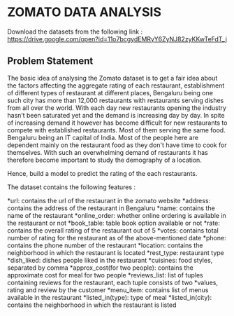 # ZOMATO DATA ANALYSIS
Download the datasets from the following link : https://drive.google.com/open?id=11o7bcgydEMRyY6ZyNJ82zyKKwTeFdT_j

## Problem Statement
The basic idea of analysing the Zomato dataset is to get a fair idea about the factors affecting the
aggregate rating of each restaurant, establishment of different types of restaurant at different
places, Bengaluru being one such city has more than 12,000 restaurants with restaurants serving
dishes from all over the world. With each day new restaurants opening the industry hasn’t been
saturated yet and the demand is increasing day by day. In spite of increasing demand it however
has become difficult for new restaurants to compete with established restaurants. Most of them
serving the same food. Bengaluru being an IT capital of India. Most of the people here are
dependent mainly on the restaurant food as they don&#39;t have time to cook for themselves. With
such an overwhelming demand of restaurants it has therefore become important to study the
demography of a location. 

Hence, build a model to predict the rating of the each restaurants.

The dataset contains the following features :

*url: contains the url of the restaurant in the zomato website
*address: contains the address of the restaurant in Bengaluru
*name: contains the name of the restaurant
*online_order: whether online ordering is available in the restaurant or not
*book_table: table book option available or not
*rate: contains the overall rating of the restaurant out of 5
*votes: contains total number of rating for the restaurant as of the above-mentioned date
*phone: contains the phone number of the restaurant
*location: contains the neighborhood in which the restaurant is located
*rest_type: restaurant type
*dish_liked: dishes people liked in the restaurant
*cuisines: food styles, separated by comma
*approx_cost(for two people): contains the approximate cost for meal for two people
*reviews_list: list of tuples containing reviews for the restaurant, each tuple consists of two
*values, rating and review by the customer
*menu_item: contains list of menus available in the restaurant
*listed_in(type): type of meal
*listed_in(city): contains the neighborhood in which the restaurant is listed
